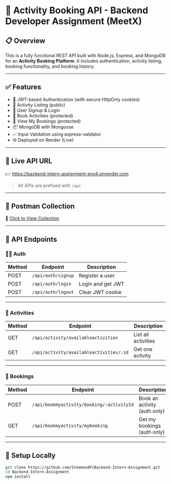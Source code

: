 # 🧠 Activity Booking API - Backend Developer Assignment (MeetX)

## 📋 Overview

This is a fully functional REST API built with Node.js, Express, and MongoDB for an **Activity Booking Platform**. It includes authentication, activity listing, booking functionality, and booking history.

---

## ✅ Features

- 🔐 JWT-based Authentication (with secure HttpOnly cookies)
- 📅 Activity Listing (public)
- 📝 User Signup & Login
- 📌 Book Activities (protected)
- 📖 View My Bookings (protected)
- 📦 MongoDB with Mongoose
- ✅ Input Validation using express-validator
- 🌐 Deployed on Render (Live)

---

## 🔗 Live API URL

👉 https://backend-intern-assignment-evo4.onrender.com
> All APIs are prefixed with `/api`

---

## 📮 Postman Collection

🔗 [Click to View Collection](https://assignment-0634.postman.co/workspace/Activity-Booking-API---MeetX-As~2f148b0d-fc80-42ab-9840-f0f16c723a60/collection/38024784-ab94b7dc-81c4-4091-8a85-5f2f1fc68833?action=share&creator=38024784&active-environment=38024784-f1c68e56-7c6b-407d-b052-0425884c18eb)

---

## 🧪 API Endpoints

### 🧍‍♂️ Auth
| Method | Endpoint             | Description           |
|--------|----------------------|-----------------------|
| POST   | `/api/auth/signup`   | Register a user       |
| POST   | `/api/auth/login`    | Login and get JWT     |
| POST   | `/api/auth/logout`   | Clear JWT cookie      |

---

### 🎯 Activities
| Method | Endpoint                               | Description            |
|--------|----------------------------------------|------------------------|
| GET    | `/api/activity/availableactivities`     | List all activities    |
| GET    | `/api/activity/availableactivities/:id` | Get one activity       |

---

### 📌 Bookings
| Method | Endpoint                                      | Description                    |
|--------|-----------------------------------------------|--------------------------------|
| POST   | `/api/bookmyactivity/booking/:activityId`     | Book an activity (auth only)   |
| GET    | `/api/bookmyactivity/mybooking`               | Get my bookings (auth only)    |

---

## 🔧 Setup Locally

```bash
git clone https://github.com/SteamonAP/Backend-Intern-Assignment.git
cd Backend-Intern-Assignment
npm install
